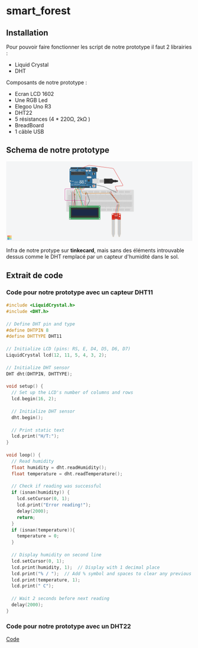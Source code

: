 # smart_forest

## **Installation**

Pour pouvoir faire fonctionner les script de notre prototype il faut 2 librairies : 
* Liquid Crystal
* DHT

Composants de notre prototype : 
* Ecran LCD 1602
* Une RGB Led
* Elegoo Uno R3
* DHT22
* 5 résistances (4 * 220Ω, 2kΩ )
* BreadBoard
* 1 câble USB
  
## **Schema de notre prototype**

![Infra protoype](https://github.com/quentin-beaufort/smart_forest/blob/main/Fantastic%20Krunk.png)

Infra de notre protype sur **tinkecard**, mais sans des éléments introuvable dessus comme le DHT remplacé par un capteur d'humidité dans le sol.

## **Extrait de code**

### Code pour notre prototype avec un capteur DHT11 

``` cpp
#include <LiquidCrystal.h>
#include <DHT.h>

// Define DHT pin and type
#define DHTPIN 8
#define DHTTYPE DHT11

// Initialize LCD (pins: RS, E, D4, D5, D6, D7)
LiquidCrystal lcd(12, 11, 5, 4, 3, 2);

// Initialize DHT sensor
DHT dht(DHTPIN, DHTTYPE);

void setup() {
  // Set up the LCD's number of columns and rows
  lcd.begin(16, 2);
  
  // Initialize DHT sensor
  dht.begin();
  
  // Print static text
  lcd.print("H/T:");
}

void loop() {
  // Read humidity
  float humidity = dht.readHumidity();
  float temperature = dht.readTemperature();
  
  // Check if reading was successful
  if (isnan(humidity)) {
    lcd.setCursor(0, 1);
    lcd.print("Error reading!");
    delay(2000);
    return;
  }
  if (isnan(temperature)){
    temperature = 0;
  }
  
  // Display humidity on second line
  lcd.setCursor(0, 1);
  lcd.print(humidity, 1);  // Display with 1 decimal place
  lcd.print("% / ");  // Add % symbol and spaces to clear any previous characters
  lcd.print(temperature, 1);
  lcd.print(" C");
  
  // Wait 2 seconds before next reading
  delay(2000);
}
```
### Code pour notre prototype avec un DHT22 
[Code](https://github.com/quentin-beaufort/smart_forest/blob/main/main.ino)

